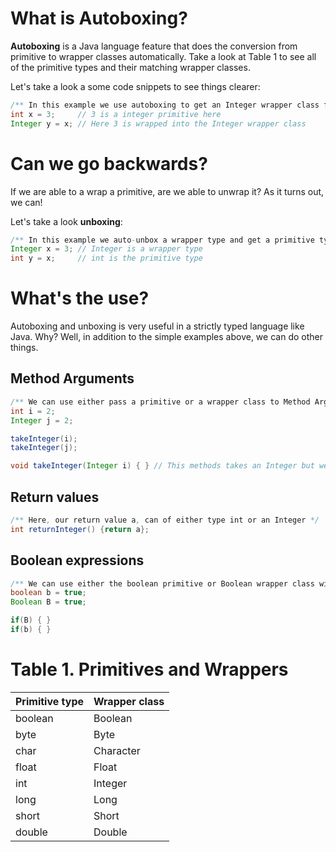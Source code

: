 # What is Autoboxing?

**Autoboxing** is a Java language feature that does the conversion from primitive to wrapper classes automatically.
Take a look at Table 1 to see all of the primitive types and their matching wrapper classes.

Let's take a look a some code snippets to see things clearer:


```java
/** In this example we use autoboxing to get an Integer wrapper class from a primitive int */
int x = 3;     // 3 is a integer primitive here
Integer y = x; // Here 3 is wrapped into the Integer wrapper class 
```

# Can we go backwards?

If we are able to a wrap a primitive, are we able to unwrap it? As it turns out, we can! 

Let's take a look **unboxing**:

```java
/** In this example we auto-unbox a wrapper type and get a primitive type */
Integer x = 3; // Integer is a wrapper type
int y = x;     // int is the primitive type
```

# What's the use?

Autoboxing and unboxing is very useful in a strictly typed language like Java. Why? Well, in addition to the
simple examples above, we can do other things.

## Method Arguments
```java
/** We can use either pass a primitive or a wrapper class to Method Arguments */
int i = 2;
Integer j = 2;

takeInteger(i);
takeInteger(j);

void takeInteger(Integer i) { } // This methods takes an Integer but we can pass it either an int or Integer!

```

## Return values
```java
/** Here, our return value a, can of either type int or an Integer */
int returnInteger() {return a};
```

## Boolean expressions
```java
/** We can use either the boolean primitive or Boolean wrapper class with if expressions */
boolean b = true;
Boolean B = true;

if(B) { }
if(b) { }

```

# Table 1. Primitives and Wrappers

|Primitive type| Wrapper class|
|--------------|--------------|
|boolean	     | Boolean|
|byte	         | Byte|
|char	         | Character|
|float	       | Float|
|int	         | Integer|
|long	         | Long|
|short	       | Short|
|double	       | Double|
